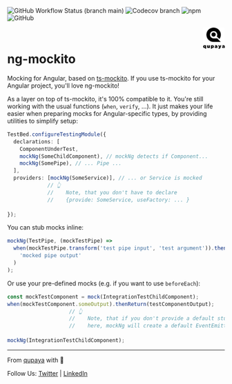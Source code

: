 ![GitHub Workflow Status (branch main)](https://img.shields.io/github/workflow/status/qupaya/ng-mockito/CI/main) ![Codecov branch](https://img.shields.io/codecov/c/github/qupaya/ng-mockito/main) ![npm](https://img.shields.io/npm/v/ng-mockito) ![GitHub](https://img.shields.io/github/license/qupaya/ng-mockito)

<img src="https://raw.githubusercontent.com/qupaya/assets/master/logo/logo-full.svg" alt="dark qupaya logo with font" width="50" align="right">

<br>

# ng-mockito

Mocking for Angular, based on [ts-mockito](https://github.com/NagRock/ts-mockito). If you use ts-mockito for your Angular project, you'll love ng-mockito!

As a layer on top of ts-mockito, it's 100% compatible to it. You're still working with the usual functions (`when`, `verify`, ...).
It just makes your life easier when preparing mocks for Angular-specific types, by providing utilities to simplify setup:

<!-- prettier-ignore -->
```typescript
TestBed.configureTestingModule({
  declarations: [
    ComponentUnderTest,
    mockNg(SomeChildComponent), // mockNg detects if Component...
    mockNg(SomePipe), // ... Pipe ...
  ],
  providers: [mockNg(SomeService)], // ... or Service is mocked
             // 👆️
             //    Note, that you don't have to declare
             //    {provide: SomeService, useFactory: ... }

});
```

You can stub mocks inline:

```typescript
mockNg(TestPipe, (mockTestPipe) =>
  when(mockTestPipe.transform('test pipe input', 'test argument')).thenReturn(
    'mocked pipe output'
  )
);
```

Or use your pre-defined mocks (e.g. if you want to use `beforeEach`):

<!-- prettier-ignore -->
```typescript
const mockTestComponent = mock(IntegrationTestChildComponent);
when(mockTestComponent.someOutput).thenReturn(testComponentOutput);
                    // 👆️
                    //    Note, that if you don't provide a default stub for someOutput
                    //    here, mockNg will create a default EventEmitter stub for you.

mockNg(IntegrationTestChildComponent);
```

---

From [qupaya](https://www.qupaya.com/) with 🖤️

Follow Us: [Twitter](twitter.com/qupaya) | [LinkedIn](linkedin.com/company/qupaya)
